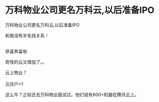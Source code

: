 # 万科物业公司更名万科云,以后准备IPO


万科物业公司更名万科云,以后准备IPO

和我没有半毛钱关系！<br />
<br />
<img src="static/image/smiley/default/lol.gif" smilieid="12" border="0" alt="" /><img src="static/image/smiley/default/lol.gif" smilieid="12" border="0" alt="" /><img src="static/image/smiley/default/lol.gif" smilieid="12" border="0" alt="" />

恭喜恭喜啦<img src="static/image/smiley/default/lol.gif" smilieid="12" border="0" alt="" />

奇怪的云又增加了。。

云上物业？<br />
<br />
云住户+1<img src="static/image/smiley/yct/007.gif" smilieid="46" border="0" alt="" /> 

这么牛？之前还去万科物业面试过，他们说有600+机器在腾讯云上。<img src="static/image/smiley/default/lol.gif" smilieid="12" border="0" alt="" />
